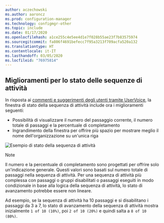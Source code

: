 ```yaml
---
author: aczechowski
ms.author: aaroncz
ms.prod: configuration-manager
ms.technology: configmgr-other
ms.topic: include
ms.date: 01/17/2020
ms.openlocfilehash: a1ce255c4e5ee4d1e7f028b55ae23f7b83575974
ms.sourcegitcommit: fa806f4691befecc7f95a3213f709acfa520a132
ms.translationtype: HT
ms.contentlocale: it-IT
ms.lasthandoff: 03/05/2020
ms.locfileid: "76975814"
---
```

## <a name="bkmk_tsprogress"></a> Miglioramenti per lo stato delle sequenze di attività

<!--5932692, fka 2356386-->

In risposta ai [commenti e suggerimenti degli utenti tramite UserVoice](https://configurationmanager.uservoice.com/forums/300492-ideas/suggestions/33666679-add-the-complete-progression-status-in-the-progres), la finestra di stato della sequenza di attività include ora i miglioramenti seguenti:

- Possibilità di visualizzare il numero del passaggio corrente, il numero totale di passaggi e la percentuale di completamento
- Ingrandimento della finestra per offrire più spazio per mostrare meglio il nome dell'organizzazione su un'unica riga

![Esempio di stato della sequenza di attività](../../media/2356386-task-sequence-progress.png)

> [!NOTE]
> Il numero e la percentuale di completamento sono progettati per offrire solo un'indicazione generale. Questi valori sono basati sul numero totale di passaggi nella sequenza di attività. Per una sequenza di attività più complessa con passaggi o gruppi disabilitati o passaggi eseguiti in modo condizionale in base alla logica della sequenza di attività, lo stato di avanzamento potrebbe essere non lineare.
>
> Ad esempio, se la sequenza di attività ha 10 passaggi e si disabilitano i passaggi da 3 a 7, lo stato di avanzamento della sequenza di attività mostra inizialmente `1 of 10 (10%)`, poi `2 of 10 (20%)` e quindi salta a `8 of 10 (80%)`.
